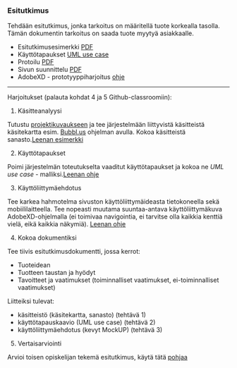 ### Esitutkimus

Tehdään esitutkimus, jonka tarkoitus on määritellä tuote korkealla tasolla. Tämän dokumentin tarkoitus on saada tuote myytyä asiakkaalle.

- Esitutkimusesimerkki [PDF](http://www.leeniemi.net/syst19/materiaali/WebMagiaEsitutkimus.pdf)
- Käyttötapaukset [UML use case](http://www.leeniemi.net/syst19/index.php?sivu=UML)
- Protoilu [PDF](http://www.leeniemi.net/syst19/materiaali/protoilu.pdf)
- Sivun suunnittelu [PDF](http://www.leeniemi.net/syst19/materiaali/Kayt_websivu.pdf)
- AdobeXD - prototyyppiharjoitus [ohje](http://www.leeniemi.net/syst19/index.php?sivu=xd)

---

Harjoitukset (palauta kohdat 4 ja 5 Github-classroomiin):

1. Käsitteanalyysi

Tutustu [projektikuvaukseen](http://www.leeniemi.net/syst19/materiaali/Asunnonvuokraus.pdf) ja tee järjestelmään liittyvistä käsitteistä käsitekartta esim. [Bubbl.us](http://bubble.us) ohjelman avulla. Kokoa käsitteistä sanasto.[Leenan esimerkki](http://www.leeniemi.net/syst19/index.php?sivu=kasitemiellekartta)

2. Käyttötapaukset

Poimi järjestelmän toteutukselta vaaditut käyttötapaukset ja kokoa ne *UML use case* - malliksi.[Leenan ohje](http://www.leeniemi.net/syst19/index.php?sivu=hartyo3)

3. Käyttöliittymäehdotus

Tee karkea hahmotelma sivuston käyttöliittymäideasta tietokoneella sekä mobiililaitteella. Tee nopeasti muutama suuntaa-antava käyttöliittymäkuva AdobeXD-ohjelmalla (ei toimivaa navigointia, ei tarvitse olla kaikkia kenttiä vielä, eikä kaikkia näkymiä). [Leenan ohje](http://www.leeniemi.net/syst19/index.php?sivu=hartyo2)

4. Kokoa dokumentiksi

Tee tiivis esitutkimusdokumentti, jossa kerrot:
- Tuoteidean
- Tuotteen taustan ja hyödyt
- Tavoitteet ja vaatimukset (toiminnalliset vaatimukset, ei-toiminnalliset vaatimukset)

Liitteiksi tulevat:
- käsitteistö (käsitekartta, sanasto) (tehtävä 1)
- käyttötapauskaavio (UML use case) (tehtävä 2)
- käyttöliittymäehdotus (kevyt MockUP) (tehtävä 3)

5. Vertaisarviointi

Arvioi toisen opiskelijan tekemä esitutkimus, käytä tätä [pohjaa](http://www.leeniemi.net/syst19/materiaali/Vertaisarviointi.dotx)